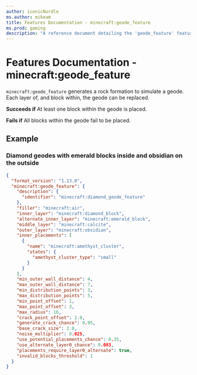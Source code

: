 ```yaml
---
author: iconicNurdle
ms.author: mikeam
title: Features Documentation - minecraft:geode_feature
ms.prod: gaming
description: "A reference document detailing the 'geode_feature' feature"
---
```


# Features Documentation - minecraft:geode_feature

`minecraft:geode_feature` generates a rock formation to simulate a geode. Each layer of, and block within, the geode can be replaced.

**Succeeds if**
At least one block within the geode is placed.

**Fails if**
All blocks within the geode fail to be placed.

## Example

### Diamond geodes with emerald blocks inside and obsidian on the outside

```json
{
  "format_version": "1.13.0",
  "minecraft:geode_feature": {
    "description": {
      "identifier": "minecraft:diamond_geode_feature"
    },
    "filler": "minecraft:air",
    "inner_layer": "minecraft:diamond_block",
    "alternate_inner_layer": "minecraft:emerald_block",
    "middle_layer": "minecraft:calcite",
    "outer_layer": "minecraft:obsidian",
    "inner_placements": [
      {
        "name": "minecraft:amethyst_cluster",
        "states": {
          "amethyst_cluster_type": "small"
        }
      }
    ],
    "min_outer_wall_distance": 4,
    "max_outer_wall_distance": 7,
    "min_distribution_points": 3,
    "max_distribution_points": 5,
    "min_point_offset": 1,
    "max_point_offset": 3,
    "max_radius": 16,
    "crack_point_offset": 2.0,
    "generate_crack_chance": 0.95,
    "base_crack_size": 2.0,
    "noise_multiplier": 0.025,
    "use_potential_placements_chance": 0.35,
    "use_alternate_layer0_chance": 0.083,
    "placements_require_layer0_alternate": true,
    "invalid_blocks_threshold": 1
  }
}
```
